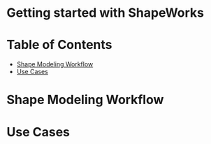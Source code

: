 # Getting started with ShapeWorks 


Table of Contents
====================
- [Shape Modeling Workflow](#shape-modeling-workflow)  
- [Use Cases](#use-cases)  



Shape Modeling Workflow
=====================

Use Cases
=====================




